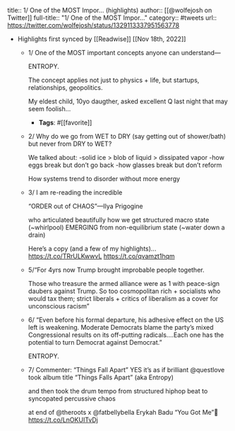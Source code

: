 title:: 1/ One of the MOST Impor... (highlights)
author:: [[@wolfejosh on Twitter]]
full-title:: "1/ One of the MOST Impor..."
category:: #tweets
url:: https://twitter.com/wolfejosh/status/1329113337951563778

- Highlights first synced by [[Readwise]] [[Nov 18th, 2022]]
	- 1/ One of the MOST important concepts anyone can understand—
	  
	  ENTROPY.
	  
	  The concept applies not just to physics + life, but startups, relationships, geopolitics.
	  
	  My eldest child, 10yo daugther, asked excellent Q last night that may seem foolish...
		- **Tags**: #[[favorite]]
	- 2/ Why do we go from WET to DRY 
	  (say getting out of shower/bath) 
	  but never from DRY to WET?
	  
	  We talked about:
	  -solid ice > blob of liquid > dissipated vapor
	  -how eggs break but don’t go back 
	  -how glasses break but don’t reform
	  
	  How systems trend to disorder without more energy
	- 3/ 
	  I am re-reading the incredible 
	  
	  “ORDER out of CHAOS”—Ilya Prigogine  
	  
	  who articulated beautifully how we get 
	  structured macro state (~whirlpool)
	  EMERGING from non-equilibrium state (~water down a drain)
	  
	  Here’s a copy (and a few of my highlights)...
	  https://t.co/TRrULKwwvL https://t.co/qvamzt1hqm
	- 5/“For 4yrs now Trump brought improbable people together.
	  
	  Those who treasure the armed alliance were as 1 with peace-sign daubers against Trump. So too cosmopolitan rich + socialists who would tax them; strict liberals + critics of liberalism as a cover for unconscious racism”
	- 6/ “Even before his formal departure, his adhesive effect on the US left is weakening. Moderate Democrats blame the party’s mixed Congressional results on its off-putting radicals....Each one has the potential to turn Democrat against Democrat.”
	  
	  ENTROPY.
	- 7/ Commenter: “Things Fall Apart”
	  YES it’s as if brilliant @questlove took album title “Things Falls Apart” (aka Entropy) 
	  
	  and then took the drum tempo from structured hiphop beat to syncopated percussive chaos 
	  
	  at end of @theroots x @fatbellybella Erykah Badu “You Got Me”🤯 https://t.co/LnOKUITvDj
